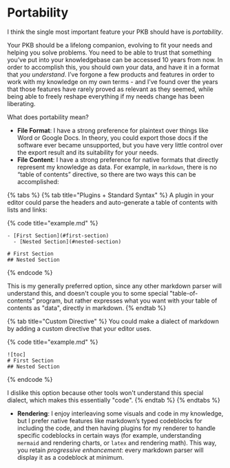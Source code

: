 # Portability

I think the single most important feature your PKB should have is _portability_.

Your PKB should be a lifelong companion, evolving to fit your needs and helping you solve problems. You need to be able to trust that something you’ve put into your knowledgebase can be accessed 10 years from now. In order to accomplish this, you should own your data, and have it in a format that _you understand_. I’ve forgone a few products and features in order to work with my knowledge on my own terms - and I’ve found over the years that those features have rarely proved as relevant as they seemed, while being able to freely reshape everything if my needs change has been liberating.

What does portability mean?

* **File Format**: I have a strong preference for plaintext over things like Word or Google Docs. In theory, you could export those docs if the software ever became unsupported, but you have very little control over the export result and its suitability for your needs.
* **File Content**: I have a strong preference for native formats that directly represent my knowledge as data. For example, in `markdown`, there is no “table of contents” directive, so there are two ways this can be accomplished:

{% tabs %}
{% tab title="Plugins + Standard Syntax" %}
A plugin in your editor could parse the headers and auto-generate a table of contents with lists and links:

{% code title="example.md" %}
```text
- [First Section](#first-section)
  - [Nested Section](#nested-section)
  
# First Section
## Nested Section
```
{% endcode %}

This is my generally preferred option, since any other markdown parser will understand this, and doesn't couple you to some special "table-of-contents" program, but rather expresses what you want with your table of contents as "data", directly in markdown.
{% endtab %}

{% tab title="Custom Directive" %}
You could make a dialect of markdown by adding a custom directive that your editor uses.

{% code title="example.md" %}
```text
![toc]
# First Section
## Nested Section
```
{% endcode %}

I dislike this option because other tools won't understand this special dialect, which makes this essentially "code".
{% endtab %}
{% endtabs %}

* **Rendering**: I enjoy interleaving some visuals and code in my knowledge, but I prefer native features like markdown’s typed codeblocks for including the code, and then having plugins for my renderer to handle specific codeblocks in certain ways \(for example, understanding `mermaid` and rendering charts, or `latex` and rendering math\).  This way, you retain _progressive enhancement_: every markdown parser will display it as a codeblock at minimum.

